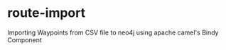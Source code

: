 route-import
============

Importing Waypoints from CSV file to neo4j using apache camel's Bindy Component